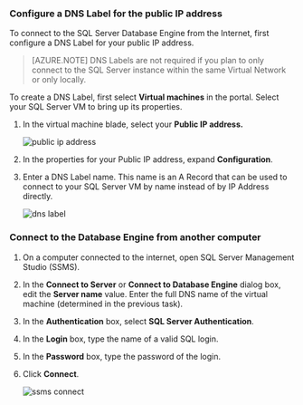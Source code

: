<!-- Ibiza portal: tested -->

### Configure a DNS Label for the public IP address

To connect to the SQL Server Database Engine from the Internet, first configure a DNS Label for your public IP address.

> [AZURE.NOTE] DNS Labels are not required if you plan to only connect to the SQL Server instance within the same Virtual Network or only locally.

To create a DNS Label, first select **Virtual machines** in the portal. Select your SQL Server VM to bring up its properties.

1. In the virtual machine blade, select your **Public IP address.**

	![public ip address](./media/virtual-machines-sql-server-connection-steps/rm-public-ip-address.png)

2. In the properties for your Public IP address, expand **Configuration**.

3. Enter a DNS Label name. This name is an A Record that can be used to connect to your SQL Server VM by name instead of by IP Address directly.

	![dns label](./media/virtual-machines-sql-server-connection-steps/rm-dns-label.png)

### Connect to the Database Engine from another computer

1. On a computer connected to the internet, open SQL Server Management Studio (SSMS).

2. In the **Connect to Server** or **Connect to Database Engine** dialog box, edit the **Server name** value. Enter the full DNS name of the virtual machine (determined in the previous task).

3. In the **Authentication** box, select **SQL Server Authentication**.

5. In the **Login** box, type the name of a valid SQL login.

6. In the **Password** box, type the password of the login.

7. Click **Connect**.

	![ssms connect](./media/virtual-machines-sql-server-connection-steps/rm-ssms-connect.png)
